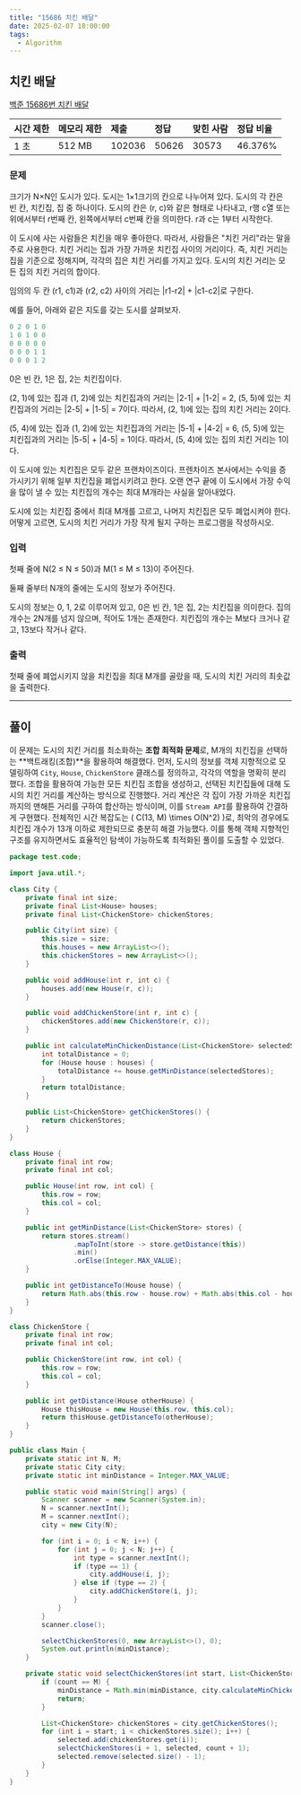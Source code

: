 ```yaml
---
title: "15686 치킨 배달"
date: 2025-02-07 18:00:00
tags: 
  - Algorithm
---
```



## 치킨 배달

[백준 15686번 치킨 배달](https://www.acmicpc.net/problem/15686)

| 시간 제한 | 메모리 제한 | 제출     | 정답    | 맞힌 사람 | 정답 비율   |
|:------|:-------|:-------|:------|:------|:--------|
| 1 초   | 512 MB | 102036 | 50626 | 30573 | 46.376% |

### 문제

크기가 N×N인 도시가 있다. 도시는 1×1크기의 칸으로 나누어져 있다. 도시의 각 칸은 빈 칸, 치킨집, 집 중 하나이다. 도시의 칸은 (r, c)와 같은 형태로 나타내고, r행 c열 또는 위에서부터 r번째 칸, 왼쪽에서부터 c번째 칸을 의미한다. r과 c는 1부터 시작한다.

이 도시에 사는 사람들은 치킨을 매우 좋아한다. 따라서, 사람들은 "치킨 거리"라는 말을 주로 사용한다. 치킨 거리는 집과 가장 가까운 치킨집 사이의 거리이다. 즉, 치킨 거리는 집을 기준으로 정해지며, 각각의 집은 치킨 거리를 가지고 있다. 도시의 치킨 거리는 모든 집의 치킨 거리의 합이다.

임의의 두 칸 (r1, c1)과 (r2, c2) 사이의 거리는 |r1-r2| + |c1-c2|로 구한다.

예를 들어, 아래와 같은 지도를 갖는 도시를 살펴보자.

```java
0 2 0 1 0
1 0 1 0 0
0 0 0 0 0
0 0 0 1 1
0 0 0 1 2
```

0은 빈 칸, 1은 집, 2는 치킨집이다.

(2, 1)에 있는 집과 (1, 2)에 있는 치킨집과의 거리는 |2-1| + |1-2| = 2, (5, 5)에 있는 치킨집과의 거리는 |2-5| + |1-5| = 7이다. 따라서, (2, 1)에 있는 집의 치킨 거리는 2이다.

(5, 4)에 있는 집과 (1, 2)에 있는 치킨집과의 거리는 |5-1| + |4-2| = 6, (5, 5)에 있는 치킨집과의 거리는 |5-5| + |4-5| = 1이다. 따라서, (5, 4)에 있는 집의 치킨 거리는 1이다.

이 도시에 있는 치킨집은 모두 같은 프랜차이즈이다. 프렌차이즈 본사에서는 수익을 증가시키기 위해 일부 치킨집을 폐업시키려고 한다. 오랜 연구 끝에 이 도시에서 가장 수익을 많이 낼 수 있는  치킨집의 개수는 최대 M개라는 사실을 알아내었다.

도시에 있는 치킨집 중에서 최대 M개를 고르고, 나머지 치킨집은 모두 폐업시켜야 한다. 어떻게 고르면, 도시의 치킨 거리가 가장 작게 될지 구하는 프로그램을 작성하시오.
        
### 입력

첫째 줄에 N(2 ≤ N ≤ 50)과 M(1 ≤ M ≤ 13)이 주어진다.

둘째 줄부터 N개의 줄에는 도시의 정보가 주어진다.

도시의 정보는 0, 1, 2로 이루어져 있고, 0은 빈 칸, 1은 집, 2는 치킨집을 의미한다. 집의 개수는 2N개를 넘지 않으며, 적어도 1개는 존재한다. 치킨집의 개수는 M보다 크거나 같고, 13보다 작거나 같다.

### 출력

첫째 줄에 폐업시키지 않을 치킨집을 최대 M개를 골랐을 때, 도시의 치킨 거리의 최솟값을 출력한다.

---

## 풀이

이 문제는 도시의 치킨 거리를 최소화하는 **조합 최적화 문제**로, 
M개의 치킨집을 선택하는 **백트래킹(조합)**을 활용하여 해결했다. 
먼저, 도시의 정보를 객체 지향적으로 모델링하여 `City`, `House`, `ChickenStore` 클래스를 정의하고, 
각각의 역할을 명확히 분리했다. 조합을 활용하여 가능한 모든 치킨집 조합을 생성하고, 선택된 치킨집들에 대해 도시의 치킨 거리를 계산하는 방식으로 진행했다. 거리 계산은 각 집이 가장 가까운 치킨집까지의 맨해튼 거리를 구하여 합산하는 방식이며, 이를 `Stream API`를 활용하여 간결하게 구현했다. 전체적인 시간 복잡도는 \( C(13, M) \times O(N^2) \)로, 최악의 경우에도 치킨집 개수가 13개 이하로 제한되므로 충분히 해결 가능했다. 이를 통해 객체 지향적인 구조를 유지하면서도 효율적인 탐색이 가능하도록 최적화된 풀이를 도출할 수 있었다.

```java
package test.code;

import java.util.*;

class City {
    private final int size;
    private final List<House> houses;
    private final List<ChickenStore> chickenStores;

    public City(int size) {
        this.size = size;
        this.houses = new ArrayList<>();
        this.chickenStores = new ArrayList<>();
    }

    public void addHouse(int r, int c) {
        houses.add(new House(r, c));
    }

    public void addChickenStore(int r, int c) {
        chickenStores.add(new ChickenStore(r, c));
    }

    public int calculateMinChickenDistance(List<ChickenStore> selectedStores) {
        int totalDistance = 0;
        for (House house : houses) {
            totalDistance += house.getMinDistance(selectedStores);
        }
        return totalDistance;
    }

    public List<ChickenStore> getChickenStores() {
        return chickenStores;
    }
}

class House {
    private final int row;
    private final int col;

    public House(int row, int col) {
        this.row = row;
        this.col = col;
    }

    public int getMinDistance(List<ChickenStore> stores) {
        return stores.stream()
                .mapToInt(store -> store.getDistance(this))
                .min()
                .orElse(Integer.MAX_VALUE);
    }

    public int getDistanceTo(House house) {
        return Math.abs(this.row - house.row) + Math.abs(this.col - house.col);
    }
}

class ChickenStore {
    private final int row;
    private final int col;

    public ChickenStore(int row, int col) {
        this.row = row;
        this.col = col;
    }

    public int getDistance(House otherHouse) {
        House thisHouse = new House(this.row, this.col);
        return thisHouse.getDistanceTo(otherHouse);
    }
}

public class Main {
    private static int N, M;
    private static City city;
    private static int minDistance = Integer.MAX_VALUE;

    public static void main(String[] args) {
        Scanner scanner = new Scanner(System.in);
        N = scanner.nextInt();
        M = scanner.nextInt();
        city = new City(N);

        for (int i = 0; i < N; i++) {
            for (int j = 0; j < N; j++) {
                int type = scanner.nextInt();
                if (type == 1) {
                    city.addHouse(i, j);
                } else if (type == 2) {
                    city.addChickenStore(i, j);
                }
            }
        }
        scanner.close();

        selectChickenStores(0, new ArrayList<>(), 0);
        System.out.println(minDistance);
    }

    private static void selectChickenStores(int start, List<ChickenStore> selected, int count) {
        if (count == M) {
            minDistance = Math.min(minDistance, city.calculateMinChickenDistance(selected));
            return;
        }

        List<ChickenStore> chickenStores = city.getChickenStores();
        for (int i = start; i < chickenStores.size(); i++) {
            selected.add(chickenStores.get(i));
            selectChickenStores(i + 1, selected, count + 1);
            selected.remove(selected.size() - 1);
        }
    }
}
```